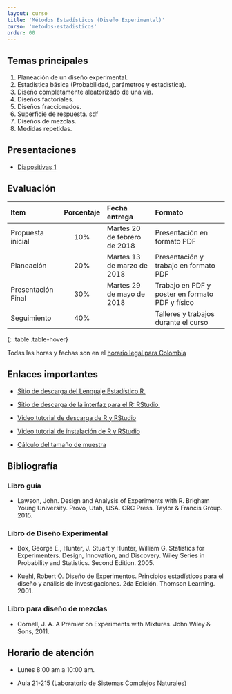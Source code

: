 ```yaml
---
layout: curso
title: 'Métodos Estadísticos (Diseño Experimental)'
curso: 'metodos-estadisticos'
order: 00
---
```


## Temas principales

1. Planeación de un diseño experimental.
2. Estadística básica (Probabilidad, parámetros y estadística).
3. Diseño completamente aleatorizado de una vía.
4. Diseños factoriales.
5. Diseños fraccionados.
6. Superficie de respuesta. sdf
7. Diseños de mezclas.
8. Medidas repetidas.

## Presentaciones

* [Diapositivas 1](./clase1.pdf)

## Evaluación

| Item               | Porcentaje | Fecha entrega                | Formato                                        |
|:-------------------|:----------:|:-----------------------------|:-----------------------------------------------|
| Propuesta inicial  |        10% | Martes 20 de febrero de 2018 | Presentación en formato PDF                    |
| Planeación         |        20% | Martes 13 de marzo de 2018   | Presentación y trabajo en formato PDF          |
| Presentación Final |        30% | Martes 29 de mayo de 2018    | Trabajo en PDF y poster en formato PDF y físico|
| Seguimiento        |        40% |                              | Talleres y trabajos durante el curso           |
{: .table .table-hover}

Todas las horas y fechas son en el [horario legal para Colombia](http://horalegal.inm.gov.co/)

## Enlaces importantes

* [Sitio de descarga del Lenguaje Estadístico R.](http://cran.r-project.org/bin/windows/base/)
* [Sitio de descarga de la interfaz para el R: RStudio.](http://www.rstudio.com/products/rstudio/download/)

* [Video tutorial de descarga de R y RStudio](https://youtu.be/IrWl6Zb3oYM)
* [Video tutorial de instalación de R y RStudio](https://youtu.be/vglp2godUmc)

* [Cálculo del tamaño de muestra](http://homepage.stat.uiowa.edu/~rlenth/Power/)

## Bibliografía

### Libro guía
- Lawson, John. Design and Analysis of Experiments with R. Brigham Young University.
  Provo, Utah, USA. CRC Press. Taylor & Francis Group. 2015.

### Libro de Diseño Experimental

- Box, George E., Hunter, J. Stuart y Hunter, William G. Statistics for Experimenters. Design, Innovation, and Discovery. Wiley Series in Probability and Statistics. Second Edition. 2005.

- Kuehl, Robert O. Diseño de Experimentos. Principios estadísticos para el diseño y análisis de investigaciones. 2da Edición. Thomson Learning. 2001.

### Libro para diseño de mezclas

- Cornell, J. A. A Premier on Experiments with Mixtures. John Wiley & Sons, 2011.

## Horario de atención

- Lunes 8:00 am a 10:00 am.

- Aula 21-215 (Laboratorio de Sistemas Complejos Naturales)
